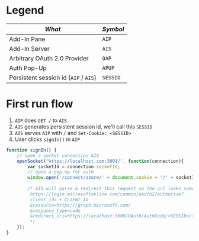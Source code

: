 # Legend
|*What*|*Symbol*|
|---|---|
|Add-In Pane|`AIP`|
|Add-In Server|`AIS`|
|Arbitrary OAuth 2.0 Provider|`OAP`|
|Auth Pop-Up|`APUP`|
|Persistent session id (`AIP` / `AIS`)|`SESSID`|


# First run flow

1. `AIP` does `GET /` to `AIS`
2. `AIS` generates persistent session id, we'll call this `SESSID`
3. `AIS` serves `AIP` with `/` and `Set-Cookie: <SESSID>`
4. User clicks `signIn()` in `AIP`

```javascript
function signIn() {
    // open a socket connection AIS
    openSocket('https://localhost.com:3001/', function(connection){
        var socketId = connection.socketId;
        // open a pop-up for auth
        window.open('/connect/azure/' + document.cookie + '/' + socketId);
        
        /* AIS will parse & redirect this request so the url looks something like:
         https://login.microsoftonline.com/common/oauth2/authorize?
         client_id= + CLIENT_ID
         &resource=https://graph.microsoft.com/
         &response_type=code
         &redirect_uri=https://localhost:3000/OAuth/AuthCode/<SESSID>/<SOCKETID>
         */
    });
}
```

